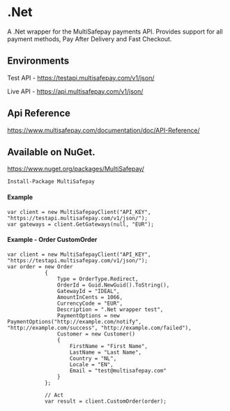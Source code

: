 # .Net
A .Net wrapper for the MultiSafepay payments API. Provides support for all payment methods, Pay After Delivery and Fast Checkout.

## Environments
Test API - https://testapi.multisafepay.com/v1/json/

Live API - https://api.multisafepay.com/v1/json/

## Api Reference
https://www.multisafepay.com/documentation/doc/API-Reference/


## Available on NuGet.
https://www.nuget.org/packages/MultiSafepay/

```
Install-Package MultiSafepay
```

#### Example
```
var client = new MultiSafepayClient("API_KEY", "https://testapi.multisafepay.com/v1/json/");
var gateways = client.GetGateways(null, "EUR");
```

#### Example - Order CustomOrder
```
var client = new MultiSafepayClient("API_KEY", "https://testapi.multisafepay.com/v1/json/");
var order = new Order
            {
                Type = OrderType.Redirect,
                OrderId = Guid.NewGuid().ToString(),
                GatewayId = "IDEAL",
                AmountInCents = 1066,
                CurrencyCode = "EUR",
                Description = ".Net wrapper test",
                PaymentOptions = new PaymentOptions("http://example.com/notify", "http://example.com/success", "http://example.com/failed"),
                Customer = new Customer()
                {
                    FirstName = "First Name",
                    LastName = "Last Name",
                    Country = "NL",
                    Locale = "EN",
                    Email = "test@multisafepay.com"
                }
            };

            // Act
            var result = client.CustomOrder(order);
```